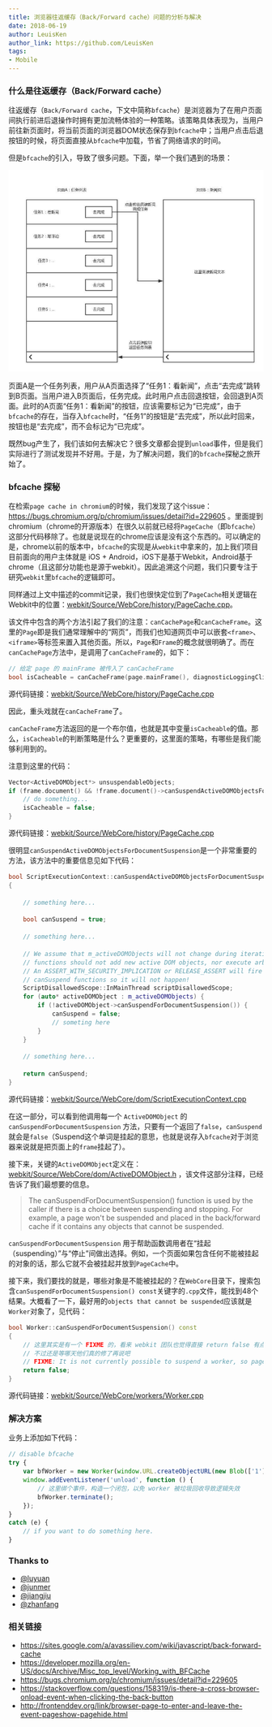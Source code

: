 ```yaml
---
title: 浏览器往返缓存（Back/Forward cache）问题的分析与解决
date: 2018-06-19
author: LeuisKen
author_link: https://github.com/LeuisKen
tags:
- Mobile
---
```


### 什么是往返缓存（Back/Forward cache）

往返缓存（`Back/Forward cache`，下文中简称`bfcache`）是浏览器为了在用户页面间执行前进后退操作时拥有更加流畅体验的一种策略。该策略具体表现为，当用户前往新页面时，将当前页面的浏览器DOM状态保存到`bfcache`中；当用户点击后退按钮的时候，将页面直接从`bfcache`中加载，节省了网络请求的时间。

但是`bfcache`的引入，导致了很多问题。下面，举一个我们遇到的场景：

![sample](/blog/bfcache-analysis-and-fix/img/sample.jpg)

页面A是一个任务列表，用户从A页面选择了“任务1：看新闻”，点击“去完成”跳转到B页面。当用户进入B页面后，任务完成。此时用户点击回退按钮，会回退到A页面。此时的A页面“任务1：看新闻”的按钮，应该需要标记为“已完成”，由于`bfcache`的存在，当存入`bfcache`时，“任务1”的按钮是“去完成”，所以此时回来，按钮也是“去完成”，而不会标记为“已完成”。

既然bug产生了，我们该如何去解决它？很多文章都会提到`unload`事件，但是我们实际进行了测试发现并不好用。于是，为了解决问题，我们的`bfcache`探秘之旅开始了。

### bfcache 探秘

在检索`page cache in chromium`的时候，我们发现了这个issue：https://bugs.chromium.org/p/chromium/issues/detail?id=229605 。里面提到 chromium（chrome的开源版本）在很久以前就已经将`PageCache`（即`bfcache`）这部分代码移除了。也就是说现在的chrome应该是没有这个东西的。可以确定的是，chrome以前的版本中，`bfcache`的实现是从`webkit`中拿来的，加上我们项目目前面向的用户主体就是 iOS + Android，iOS下是基于Webkit，Android基于chrome（且这部分功能也是源于webkit）。因此追溯这个问题，我们只要专注于研究`webkit`里`bfcache`的逻辑即可。

同样通过上文中描述的commit记录，我们也很快定位到了`PageCache`相关逻辑在Webkit中的位置：[webkit/Source/WebCore/history/PageCache.cpp](https://github.com/WebKit/webkit/blob/0fce2cb9b2fd61f9f249f09a14b40ac163ab16c6/Source/WebCore/history/PageCache.cpp)。

该文件中包含的两个方法引起了我们的注意：`canCachePage`和`canCacheFrame`。这里的`Page`即是我们通常理解中的“网页”，而我们也知道网页中可以嵌套`<frame>`、`<iframe>`等标签来置入其他页面。所以，`Page`和`Frame`的概念就很明确了。而在`canCachePage`方法中，是调用了`canCacheFrame`的，如下：

```cpp
// 给定 page 的 mainFrame 被传入了 canCacheFrame
bool isCacheable = canCacheFrame(page.mainFrame(), diagnosticLoggingClient, indentLevel + 1);
```

源代码链接：[webkit/Source/WebCore/history/PageCache.cpp](https://github.com/WebKit/webkit/blob/0fce2cb9b2fd61f9f249f09a14b40ac163ab16c6/Source/WebCore/history/PageCache.cpp#L199)

因此，重头戏就在`canCacheFrame`了。

`canCacheFrame`方法返回的是一个布尔值，也就是其中变量`isCacheable`的值。那么，`isCacheable`的判断策略是什么？更重要的，这里面的策略，有哪些是我们能够利用到的。

注意到这里的代码：

```cpp
Vector<ActiveDOMObject*> unsuspendableObjects;
if (frame.document() && !frame.document()->canSuspendActiveDOMObjectsForDocumentSuspension(&unsuspendableObjects)) {
    // do something...
    isCacheable = false;
}
```

源代码链接：[webkit/Source/WebCore/history/PageCache.cpp](https://github.com/WebKit/webkit/blob/0fce2cb9b2fd61f9f249f09a14b40ac163ab16c6/Source/WebCore/history/PageCache.cpp#L150)

很明显`canSuspendActiveDOMObjectsForDocumentSuspension`是一个非常重要的方法，该方法中的重要信息见如下代码：

```cpp
bool ScriptExecutionContext::canSuspendActiveDOMObjectsForDocumentSuspension(Vector<ActiveDOMObject*>* unsuspendableObjects)
{

    // something here...

    bool canSuspend = true;

    // something here...

    // We assume that m_activeDOMObjects will not change during iteration: canSuspend
    // functions should not add new active DOM objects, nor execute arbitrary JavaScript.
    // An ASSERT_WITH_SECURITY_IMPLICATION or RELEASE_ASSERT will fire if this happens, but it's important to code
    // canSuspend functions so it will not happen!
    ScriptDisallowedScope::InMainThread scriptDisallowedScope;
    for (auto* activeDOMObject : m_activeDOMObjects) {
        if (!activeDOMObject->canSuspendForDocumentSuspension()) {
            canSuspend = false;
            // someting here
        }
    }

    // something here...

    return canSuspend;
}
```

源代码链接：[webkit/Source/WebCore/dom/ScriptExecutionContext.cpp](https://github.com/WebKit/webkit/blob/0fce2cb9b2fd61f9f249f09a14b40ac163ab16c6/Source/WebCore/dom/ScriptExecutionContext.cpp#L225)

在这一部分，可以看到他调用每一个 `ActiveDOMObject` 的 `canSuspendForDocumentSuspension` 方法，只要有一个返回了`false`，`canSuspend`就会是`false`（Suspend这个单词是挂起的意思，也就是说存入`bfcache`对于浏览器来说就是把页面上的`frame`挂起了）。

接下来，关键的`ActiveDOMObject`定义在：[webkit/Source/WebCore/dom/ActiveDOMObject.h](https://github.com/WebKit/webkit/blob/0fce2cb9b2fd61f9f249f09a14b40ac163ab16c6/Source/WebCore/dom/ActiveDOMObject.h#L46) ，该文件这部分注释，已经告诉了我们最想要的信息。

> The canSuspendForDocumentSuspension() function is used by the caller if there is a choice between suspending and stopping. For example, a page won't be suspended and placed in the back/forward cache if it contains any objects that cannot be suspended.

`canSuspendForDocumentSuspension` 用于帮助函数调用者在“挂起（suspending）”与“停止”间做出选择。例如，一个页面如果包含任何不能被挂起的对象的话，那么它就不会被挂起并放到`PageCache`中。

接下来，我们要找的就是，哪些对象是不能被挂起的？在`WebCore`目录下，搜索包含`canSuspendForDocumentSuspension() const`关键字的`.cpp`文件，能找到48个结果。大概看了一下，最好用的`objects that cannot be suspended`应该就是`Worker`对象了，见代码：

```cpp
bool Worker::canSuspendForDocumentSuspension() const
{
    // 这里其实是有一个 FIXME 的，看来 webkit 团队也觉得直接 return false 有点简单粗暴。
    // 不过还是等哪天他们真的修了再说吧
    // FIXME: It is not currently possible to suspend a worker, so pages with workers can not go into page cache.
    return false;
}
```

源代码链接：[webkit/Source/WebCore/workers/Worker.cpp](https://github.com/WebKit/webkit/blob/0fce2cb9b2fd61f9f249f09a14b40ac163ab16c6/Source/WebCore/workers/Worker.cpp#L144)

### 解决方案

业务上添加如下代码：

```js
// disable bfcache
try {
    var bfWorker = new Worker(window.URL.createObjectURL(new Blob(['1'])));
    window.addEventListener('unload', function () {
        // 这里绑个事件，构造一个闭包，以免 worker 被垃圾回收导致逻辑失效
        bfWorker.terminate();
    });
}
catch (e) {
    // if you want to do something here.
}
```

### Thanks to

- [@luyuan](https://github.com/luyuan)
- [@junmer](https://github.com/junmer)
- [@jiangjiu](https://github.com/jiangjiu)
- [@zhanfang](https://github.com/zhanfang)

### 相关链接

- https://sites.google.com/a/avassiliev.com/wiki/javascript/back-forward-cache
- https://developer.mozilla.org/en-US/docs/Archive/Misc_top_level/Working_with_BFCache
- https://bugs.chromium.org/p/chromium/issues/detail?id=229605
- https://stackoverflow.com/questions/158319/is-there-a-cross-browser-onload-event-when-clicking-the-back-button
- http://frontenddev.org/link/browser-page-to-enter-and-leave-the-event-pageshow-pagehide.html

